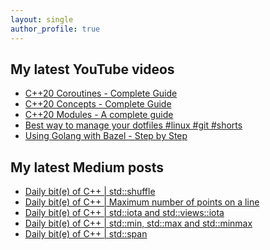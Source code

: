 ```yaml
---
layout: single
author_profile: true
---
```


## My latest YouTube videos

<ul>
<!--START_SECTION:youtube-->
<li><a href="https://www.youtube.com/watch?v=w-dmOHhBX9o">C++20 Coroutines - Complete Guide</a></li>
<li><a href="https://www.youtube.com/watch?v=1So7onMFxJM">C++20 Concepts  - Complete Guide</a></li>
<li><a href="https://www.youtube.com/watch?v=WRCwciJ5MTE">C++20 Modules - A complete guide</a></li>
<li><a href="https://www.youtube.com/watch?v=LHrB4TcU1JM">Best way to manage your dotfiles #linux #git #shorts</a></li>
<li><a href="https://www.youtube.com/watch?v=mXLrk0ipwz4">Using Golang with Bazel - Step by Step</a></li>
<!--END_SECTION:youtube-->
</ul>

## My latest Medium posts

<ul>
<!--START_SECTION:medium-->
<li><a href="https://medium.com/@simontoth/daily-bit-e-of-c-std-shuffle-95cea01179ae?source=rss-1e1de1006a93------2">Daily bit(e) of C++ | std::shuffle</a></li>
<li><a href="https://medium.com/@simontoth/daily-bit-e-of-c-maximum-number-of-points-on-a-line-20af6d2443f8?source=rss-1e1de1006a93------2">Daily bit(e) of C++ | Maximum number of points on a line</a></li>
<li><a href="https://medium.com/@simontoth/daily-bit-e-of-c-std-iota-and-std-views-iota-edaaeab0851c?source=rss-1e1de1006a93------2">Daily bit(e) of C++ | std::iota and std::views::iota</a></li>
<li><a href="https://medium.com/@simontoth/daily-bit-e-of-c-std-min-std-max-and-std-minmax-2810969b99f9?source=rss-1e1de1006a93------2">Daily bit(e) of C++ | std::min, std::max and std::minmax</a></li>
<li><a href="https://medium.com/@simontoth/daily-bit-e-of-c-std-span-46c970875351?source=rss-1e1de1006a93------2">Daily bit(e) of C++ | std::span</a></li>
<!--END_SECTION:medium-->
</ul>